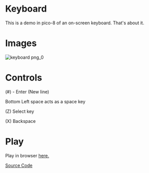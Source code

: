 # Keyboard
This is a demo in pico-8 of an on-screen keyboard. That's about it.

# Images

![keyboard png_0](https://github.com/user-attachments/assets/817d9a98-ab05-4646-9fe9-023d50a163cf)

# Controls

\(#) - Enter (New line)

Bottom Left space acts as a space key

(Z) Select key

(X) Backspace


# Play
Play in browser [here.](https://www.lexaloffle.com/bbs/cart_info.php?cid=miruyarode-0)

[Source Code](https://github.com/int-nk/pico8files/blob/main/carts/keyboard/keyboard.p8)
